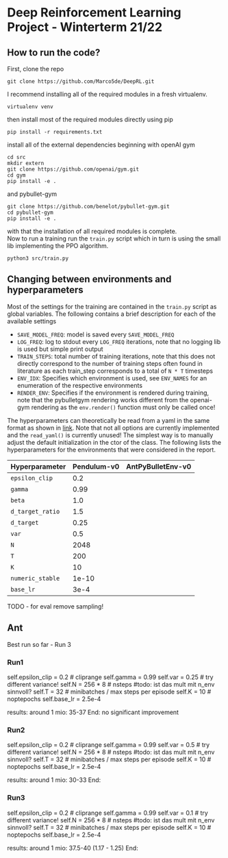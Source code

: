 # Deep Reinforcement Learning Project - Winterterm 21/22

## How to run the code?
First, clone the repo
```
git clone https://github.com/Marco5de/DeepRL.git
```
I recommend installing all of the required modules in a fresh virtualenv.
```
virtualenv venv
```
then install most of the required modules directly using pip
```
pip install -r requirements.txt
```
install all of the external dependencies beginning with openAI gym
```
cd src
mkdir extern
git clone https://github.com/openai/gym.git
cd gym
pip install -e .
```
and pybullet-gym
```
git clone https://github.com/benelot/pybullet-gym.git
cd pybullet-gym
pip install -e .
```
with that the installation of all required modules is complete.  
Now to run a training run the `train.py` script which in turn is using the small lib implementing the PPO algorithm.
```
python3 src/train.py
```

## Changing between environments and hyperparameters
Most of the settings for the training are contained in the `train.py` script as global variables.
The following contains a brief description for each of the available settings
* `SAVE_MODEL_FREQ`: model is saved every `SAVE_MODEL_FREQ`
* `LOG_FREQ`: log to stdout every `LOG_FREQ` iterations, note that no logging lib is used but simple print output
* `TRAIN_STEPS`: total number of training iterations, note that this does not directly correspond to the number of training steps
often found in literature as each train_step corresponds to a total of `N * T` timesteps
* `ENV_IDX`: Specifies which environment is used, see `ENV_NAMES` for an enumeration of the respective environments 
* `RENDER_ENV`: Specifies if the environment is rendered during training, note that the pybulletgym rendering works different from 
the openai-gym rendering as the `env.render()` function must only be called once!
  
The hyperparameters can theoretically be read from a yaml in the same format as shown in [link](https://github.com/araffin/rl-baselines-zoo/blob/master/hyperparams/ppo2.yml).
Note that not all options are currently implemented and the `read_yaml()` is currently unused!
The simplest way is to manually adjust the default initialization in the ctor of the class.
The following lists the hyperparameters for the environments that were considered in the report.

| Hyperparameter   | Pendulum-v0             | AntPyBulletEnv-v0    
|---------|----------------------|--------------|
| `epsilon_clip` |  0.2      |     |
| `gamma` | 0.99 | |
| `beta` | 1.0 | |
| `d_target_ratio` | 1.5 | |
| `d_target` | 0.25 | |
| `var` | 0.5 | |
| `N` | 2048 | |
| `T` | 200 | |
| `K` | 10 | |
| `numeric_stable` | 1e-10 | |
| `base_lr` | 3e-4 | |



TODO - for eval remove sampling!

## Ant

Best run so far - Run 3

### Run1
self.epsilon_clip = 0.2  # cliprange
self.gamma = 0.99
self.var = 0.25  # try different variance!
self.N = 256 * 8  # nsteps #todo: ist das mult mit n_env sinnvoll?
self.T = 32   # minibatches / max steps per episode
self.K = 10  # noptepochs
self.base_lr = 2.5e-4

results:
around 1 mio: 35-37
End: no significant improvement

### Run2
self.epsilon_clip = 0.2  # cliprange
self.gamma = 0.99
self.var = 0.5  # try different variance!
self.N = 256 * 8  # nsteps #todo: ist das mult mit n_env sinnvoll?
self.T = 32   # minibatches / max steps per episode
self.K = 10  # noptepochs
self.base_lr = 2.5e-4

results:
around 1 mio: 30-33 
End:

### Run3
self.epsilon_clip = 0.2  # cliprange
self.gamma = 0.99
self.var = 0.1  # try different variance!
self.N = 256 * 8  # nsteps #todo: ist das mult mit n_env sinnvoll?
self.T = 32   # minibatches / max steps per episode
self.K = 10  # noptepochs
self.base_lr = 2.5e-4

results:
around 1 mio: 37.5-40 (1.17 - 1.25)
End:


